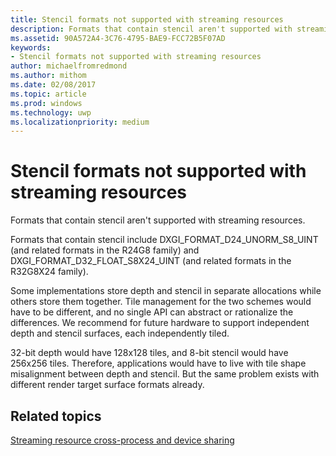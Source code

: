```yaml
---
title: Stencil formats not supported with streaming resources
description: Formats that contain stencil aren't supported with streaming resources.
ms.assetid: 90A572A4-3C76-4795-BAE9-FCC72B5F07AD
keywords:
- Stencil formats not supported with streaming resources
author: michaelfromredmond
ms.author: mithom
ms.date: 02/08/2017
ms.topic: article
ms.prod: windows
ms.technology: uwp
ms.localizationpriority: medium
---
```


# Stencil formats not supported with streaming resources


Formats that contain stencil aren't supported with streaming resources.

Formats that contain stencil include DXGI\_FORMAT\_D24\_UNORM\_S8\_UINT (and related formats in the R24G8 family) and DXGI\_FORMAT\_D32\_FLOAT\_S8X24\_UINT (and related formats in the R32G8X24 family).

Some implementations store depth and stencil in separate allocations while others store them together. Tile management for the two schemes would have to be different, and no single API can abstract or rationalize the differences. We recommend for future hardware to support independent depth and stencil surfaces, each independently tiled.

32-bit depth would have 128x128 tiles, and 8-bit stencil would have 256x256 tiles. Therefore, applications would have to live with tile shape misalignment between depth and stencil. But the same problem exists with different render target surface formats already.

## <span id="related-topics"></span>Related topics


[Streaming resource cross-process and device sharing](streaming-resource-cross-process-and-device-sharing.md)

 

 





